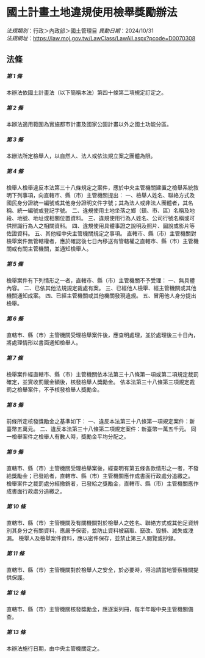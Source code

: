 # 國土計畫土地違規使用檢舉獎勵辦法

*法規類別*：行政＞內政部＞國土管理目
*異動日期*：2024/10/31  
*法規網址*：https://law.moj.gov.tw/LawClass/LawAll.aspx?pcode=D0070308



## 法條
##### 第 1 條
本辦法依國土計畫法（以下簡稱本法）第四十條第二項規定訂定之。

##### 第 2 條
本辦法適用範圍為實施都市計畫及國家公園計畫以外之國土功能分區。

##### 第 3 條
本辦法所定檢舉人，以自然人、法人或依法規立案之團體為限。

##### 第 4 條
檢舉人檢舉違反本法第三十八條規定之案件，應於中央主管機關建置之檢舉系統敘明下列事項，向直轄市、縣（市）主管機關提出：
一、檢舉人姓名、聯絡方式及國民身分證統一編號或其他身分證明文件字號；其為法人或非法人團體者，其名稱、統一編號或登記字號。
二、違規使用土地坐落之鄉（鎮、市、區）名稱及地段、地號、地址或相關位置資料。
三、違規使用行為人姓名、公司行號名稱或可供辨識行為人之相關資料。
四、違規使用具體事證之說明及照片、圖說或影片等佐證資料。
五、其他經中央主管機關規定之事項。
直轄市、縣（市）主管機關對檢舉案件無管轄權者，應於確認後七日內移送有管轄權之直轄市、縣（市）主管機關或有關主管機關，並通知檢舉人。

##### 第 5 條
檢舉案件有下列情形之一者，直轄市、縣（市）主管機關不予受理：
一、無具體內容。
二、已依其他法規規定裁處有案。
三、已經他人檢舉、經主管機關或其他機關通知成案。
四、已經主管機關或其他機關發現違規。
五、冒用他人身分提出檢舉。

##### 第 6 條
直轄市、縣（市）主管機關受理檢舉案件後，應查明處理，並於處理後三十日內，將處理情形以書面通知檢舉人。

##### 第 7 條
檢舉案件經直轄市、縣（市）主管機關依本法第三十八條第一項或第二項規定裁罰確定，並實收罰鍰金額後，核發檢舉人獎勵金。
依本法第三十八條第三項規定裁罰之檢舉案件，不予核發檢舉人獎勵金。

##### 第 8 條
前條所定核發獎勵金之基準如下：
一、違反本法第三十八條第一項規定案件：新臺幣五萬元。
二、違反本法第三十八條第二項規定案件：新臺幣一萬五千元。
同一檢舉案件之檢舉人有數人時，獎勵金平均分配之。

##### 第 9 條
直轄市、縣（市）主管機關受理檢舉案後，經查明有第五條各款情形之一者，不發給獎勵金；已發給者，直轄市、縣（市）主管機關應作成書面行政處分追繳之。
檢舉案件之裁罰處分經撤銷者，已發給之獎勵金，直轄市、縣（市）主管機關應作成書面行政處分追繳之。

##### 第 10 條
直轄市、縣（市）主管機關及有關機關對於檢舉人之姓名、聯絡方式或其他足資辨別其身分之有關資料，應嚴予保密，並防止資料被竊取、竄改、毀損、滅失或洩漏。
檢舉人及檢舉案件資料，應以密件保存，並禁止第三人閱覽或抄錄。

##### 第 11 條
直轄市、縣（市）主管機關對於檢舉人之安全，於必要時，得洽請當地警察機關提供保護。

##### 第 12 條
直轄市、縣（市）主管機關核發獎勵金，應逐案列冊，每半年報中央主管機關備查。

##### 第 13 條
本辦法施行日期，由中央主管機關定之。



